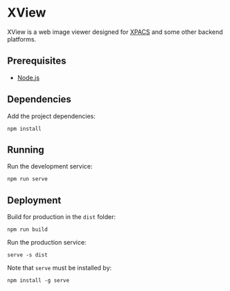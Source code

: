 # XView

XView is a web image viewer designed for [XPACS](https://iberisoft.github.io/XPacs.doc) and some other backend platforms.

## Prerequisites

* [Node.js](https://nodejs.org)

## Dependencies

Add the project dependencies:

`npm install`

## Running

Run the development service:

`npm run serve`

## Deployment

Build for production in the `dist` folder:

`npm run build`

Run the production service:

`serve -s dist`

Note that `serve` must be installed by:

`npm install -g serve`
